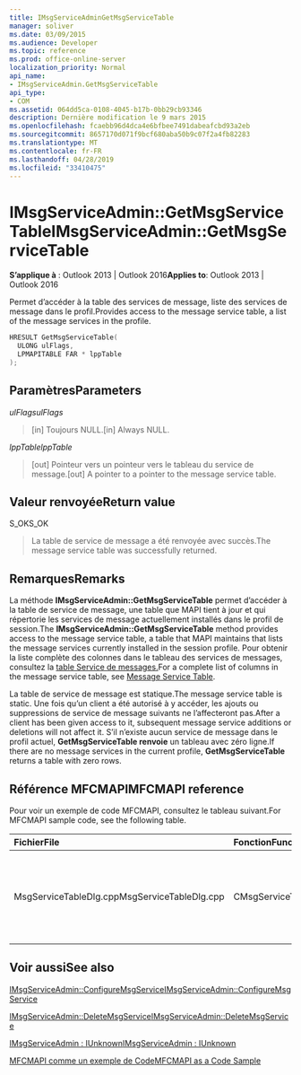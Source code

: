 ```yaml
---
title: IMsgServiceAdminGetMsgServiceTable
manager: soliver
ms.date: 03/09/2015
ms.audience: Developer
ms.topic: reference
ms.prod: office-online-server
localization_priority: Normal
api_name:
- IMsgServiceAdmin.GetMsgServiceTable
api_type:
- COM
ms.assetid: 064dd5ca-0108-4045-b17b-0bb29cb93346
description: Dernière modification le 9 mars 2015
ms.openlocfilehash: fcaebb96d4dca4e6bfbee7491dabeafcbd93a2eb
ms.sourcegitcommit: 8657170d071f9bcf680aba50b9c07f2a4fb82283
ms.translationtype: MT
ms.contentlocale: fr-FR
ms.lasthandoff: 04/28/2019
ms.locfileid: "33410475"
---
```

# <a name="imsgserviceadmingetmsgservicetable"></a><span data-ttu-id="9325c-103">IMsgServiceAdmin::GetMsgServiceTable</span><span class="sxs-lookup"><span data-stu-id="9325c-103">IMsgServiceAdmin::GetMsgServiceTable</span></span>

  
  
<span data-ttu-id="9325c-104">**S’applique à** : Outlook 2013 | Outlook 2016</span><span class="sxs-lookup"><span data-stu-id="9325c-104">**Applies to**: Outlook 2013 | Outlook 2016</span></span> 
  
<span data-ttu-id="9325c-105">Permet d’accéder à la table des services de message, liste des services de message dans le profil.</span><span class="sxs-lookup"><span data-stu-id="9325c-105">Provides access to the message service table, a list of the message services in the profile.</span></span>
  
```cpp
HRESULT GetMsgServiceTable(
  ULONG ulFlags,
  LPMAPITABLE FAR * lppTable
);
```

## <a name="parameters"></a><span data-ttu-id="9325c-106">Paramètres</span><span class="sxs-lookup"><span data-stu-id="9325c-106">Parameters</span></span>

 <span data-ttu-id="9325c-107">_ulFlags_</span><span class="sxs-lookup"><span data-stu-id="9325c-107">_ulFlags_</span></span>
  
> <span data-ttu-id="9325c-108">[in] Toujours NULL.</span><span class="sxs-lookup"><span data-stu-id="9325c-108">[in] Always NULL.</span></span>
    
 <span data-ttu-id="9325c-109">_lppTable_</span><span class="sxs-lookup"><span data-stu-id="9325c-109">_lppTable_</span></span>
  
> <span data-ttu-id="9325c-110">[out] Pointeur vers un pointeur vers le tableau du service de message.</span><span class="sxs-lookup"><span data-stu-id="9325c-110">[out] A pointer to a pointer to the message service table.</span></span>
    
## <a name="return-value"></a><span data-ttu-id="9325c-111">Valeur renvoyée</span><span class="sxs-lookup"><span data-stu-id="9325c-111">Return value</span></span>

<span data-ttu-id="9325c-112">S_OK</span><span class="sxs-lookup"><span data-stu-id="9325c-112">S_OK</span></span> 
  
> <span data-ttu-id="9325c-113">La table de service de message a été renvoyée avec succès.</span><span class="sxs-lookup"><span data-stu-id="9325c-113">The message service table was successfully returned.</span></span>
    
## <a name="remarks"></a><span data-ttu-id="9325c-114">Remarques</span><span class="sxs-lookup"><span data-stu-id="9325c-114">Remarks</span></span>

<span data-ttu-id="9325c-115">La méthode **IMsgServiceAdmin::GetMsgServiceTable** permet d’accéder à la table de service de message, une table que MAPI tient à jour et qui répertorie les services de message actuellement installés dans le profil de session.</span><span class="sxs-lookup"><span data-stu-id="9325c-115">The **IMsgServiceAdmin::GetMsgServiceTable** method provides access to the message service table, a table that MAPI maintains that lists the message services currently installed in the session profile.</span></span> <span data-ttu-id="9325c-116">Pour obtenir la liste complète des colonnes dans le tableau des services de messages, consultez la [table Service de messages.](message-service-tables.md)</span><span class="sxs-lookup"><span data-stu-id="9325c-116">For a complete list of columns in the message service table, see [Message Service Table](message-service-tables.md).</span></span>
  
<span data-ttu-id="9325c-117">La table de service de message est statique.</span><span class="sxs-lookup"><span data-stu-id="9325c-117">The message service table is static.</span></span> <span data-ttu-id="9325c-118">Une fois qu’un client a été autorisé à y accéder, les ajouts ou suppressions de service de message suivants ne l’affecteront pas.</span><span class="sxs-lookup"><span data-stu-id="9325c-118">After a client has been given access to it, subsequent message service additions or deletions will not affect it.</span></span> <span data-ttu-id="9325c-119">S’il n’existe aucun service de message dans le profil actuel, **GetMsgServiceTable renvoie** un tableau avec zéro ligne.</span><span class="sxs-lookup"><span data-stu-id="9325c-119">If there are no message services in the current profile, **GetMsgServiceTable** returns a table with zero rows.</span></span> 
  
## <a name="mfcmapi-reference"></a><span data-ttu-id="9325c-120">Référence MFCMAPI</span><span class="sxs-lookup"><span data-stu-id="9325c-120">MFCMAPI reference</span></span>

<span data-ttu-id="9325c-121">Pour voir un exemple de code MFCMAPI, consultez le tableau suivant.</span><span class="sxs-lookup"><span data-stu-id="9325c-121">For MFCMAPI sample code, see the following table.</span></span>
  
|<span data-ttu-id="9325c-122">**Fichier**</span><span class="sxs-lookup"><span data-stu-id="9325c-122">**File**</span></span>|<span data-ttu-id="9325c-123">**Fonction**</span><span class="sxs-lookup"><span data-stu-id="9325c-123">**Function**</span></span>|<span data-ttu-id="9325c-124">**Commentaire**</span><span class="sxs-lookup"><span data-stu-id="9325c-124">**Comment**</span></span>|
|:-----|:-----|:-----|
|<span data-ttu-id="9325c-125">MsgServiceTableDlg.cpp</span><span class="sxs-lookup"><span data-stu-id="9325c-125">MsgServiceTableDlg.cpp</span></span>  <br/> |<span data-ttu-id="9325c-126">CMsgServiceTableDlg::OnRefreshView</span><span class="sxs-lookup"><span data-stu-id="9325c-126">CMsgServiceTableDlg::OnRefreshView</span></span>  <br/> |<span data-ttu-id="9325c-127">MFCMAPI utilise la méthode **IMsgServiceAdmin::GetMsgServiceTable** pour charger la table des services dans un profil à afficher dans l’affichage.</span><span class="sxs-lookup"><span data-stu-id="9325c-127">MFCMAPI uses the **IMsgServiceAdmin::GetMsgServiceTable** method to load the table of services in a profile to render in the view.</span></span>  <br/> |
   
## <a name="see-also"></a><span data-ttu-id="9325c-128">Voir aussi</span><span class="sxs-lookup"><span data-stu-id="9325c-128">See also</span></span>



[<span data-ttu-id="9325c-129">IMsgServiceAdmin::ConfigureMsgService</span><span class="sxs-lookup"><span data-stu-id="9325c-129">IMsgServiceAdmin::ConfigureMsgService</span></span>](imsgserviceadmin-configuremsgservice.md)
  
[<span data-ttu-id="9325c-130">IMsgServiceAdmin::DeleteMsgService</span><span class="sxs-lookup"><span data-stu-id="9325c-130">IMsgServiceAdmin::DeleteMsgService</span></span>](imsgserviceadmin-deletemsgservice.md)
  
[<span data-ttu-id="9325c-131">IMsgServiceAdmin : IUnknown</span><span class="sxs-lookup"><span data-stu-id="9325c-131">IMsgServiceAdmin : IUnknown</span></span>](imsgserviceadminiunknown.md)


[<span data-ttu-id="9325c-132">MFCMAPI comme un exemple de Code</span><span class="sxs-lookup"><span data-stu-id="9325c-132">MFCMAPI as a Code Sample</span></span>](mfcmapi-as-a-code-sample.md)

